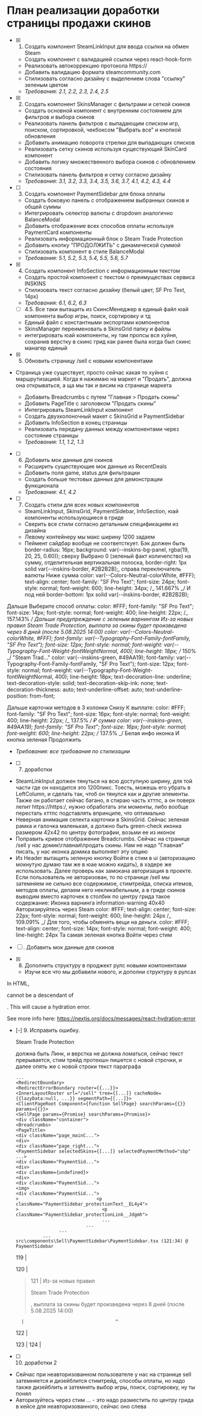 # План реализации доработки страницы продажи скинов

- [x] 1. Создать компонент SteamLinkInput для ввода ссылки на обмен Steam

  - Создать компонент с валидацией ссылки через react-hook-form
  - Реализовать автокоррекцию протокола https://
  - Добавить валидацию формата steamcommunity.com
  - Стилизовать согласно дизайну с выделением слова "ссылку" зеленым цветом
  - _Требования: 2.1, 2.2, 2.3, 2.4, 2.5_

- [x] 2. Создать компонент SkinsManager с фильтрами и сеткой скинов

  - Создать основной компонент с внутренним состоянием для фильтров и выбора скинов
  - Реализовать панель фильтров с выпадающим списком игр, поиском, сортировкой, чекбоксом "Выбрать все" и кнопкой обновления
  - Добавить анимацию поворота стрелки для выпадающих списков
  - Реализовать сетку скинов используя существующий SkinCard компонент
  - Добавить логику множественного выбора скинов с обновлением состояния
  - Стилизовать панель фильтров и сетку согласно дизайну
  - _Требования: 3.1, 3.2, 3.3, 3.4, 3.5, 3.6, 3.7, 4.1, 4.2, 4.3, 4.4_

- [ ] 3. Создать компонент PaymentSidebar для блока оплаты

  - Создать боковую панель с отображением выбранных скинов и общей суммы
  - Интегрировать селектор валюты с dropdown аналогично BalanceModal
  - Добавить отображение всех способов оплаты используя PaymentCard компоненты
  - Реализовать информационный блок о Steam Trade Protection
  - Добавить кнопку "ПРОДОЛЖИТЬ" с динамической суммой
  - Стилизовать компонент в стиле BalanceModal
  - _Требования: 5.1, 5.2, 5.3, 5.4, 5.5, 5.6, 5.7_

- [x] 4. Создать компонент InfoSection с информационным текстом

  - Создать простой компонент с текстом о преимуществах сервиса INSKINS
  - Стилизовать текст согласно дизайну (белый цвет, SF Pro Text, 14px)
  - _Требования: 6.1, 6.2, 6.3_

  - [ ] 4.5. Все таки вытащить из СкинсМенеджер в единый файл юай компонента выбор игры, поиск, сортировку и тд

  - Единый файл с константными экспортами компонентов
  - SkinsManager переименовать в SkinsGrid папку и файлы
  - интегрировать юай компоненты, ну там пропсы вся хуйня, сохранив верстку в скинс грид как ранее была когда был скинс манагер единый

- [x] 5. Обновить страницу /sell с новыми компонентами

- Страница уже существует, просто сейчас какая то хуйня с маршрутизацией. Когда я нажимаю на маркет и "Продать", должна она открываться, а ща мы так и висим на странице маркета

  - Добавить Breadcrumbs с путем "Главная > Продать скины"
  - Добавить PageTitle с заголовком "Продать скины"
  - Интегрировать SteamLinkInput компонент
  - Создать двухколоночный макет с SkinsGrid и PaymentSidebar
  - Добавить InfoSection в конец страницы
  - Реализовать передачу данных между компонентами через состояние страницы
  - _Требования: 1.1, 1.2, 1.3_

- [ ] 6. Добавить мок данные для скинов

  - Расширить существующие мок данные из RecentDeals
  - Добавить поля game, status для фильтрации
  - Создать больше тестовых данных для демонстрации функционала
  - _Требования: 4.1, 4.2_

- [ ] 7. Создать стили для всех новых компонентов

  - SteamLinkInput, SkinsGrid, PaymentSidebar, InfoSection, юай компоненты использующиеся в гриде
  - Сверить все стили согласно детальным спецификациям из дизайна
  - Левому контейнеру мы макс ширину 1200 задаем
  - Пеймент сайдбар вообще не соответсткует. Бэк должен быть border-radius: 16px;
    background: var(--inskins-bg-panel, rgba(19, 20, 25, 0.60));
    сверху Выбрано 0 (зеленый факт количепство) на сумму, отделительная вертикальная полоска, border-right: 1px solid var(--inskins-border, #2B2B2B);, справа переключатель валюты
    Ниже сумма
    color: var(--Colors-Neutral-colorWhite, #FFF);
    text-align: center;
    font-family: "SF Pro Text";
    font-size: 24px;
    font-style: normal;
    font-weight: 600;
    line-height: 34px; /_ 141.667% _/
    И под ней
    border-bottom: 1px solid var(--inskins-border, #2B2B2B);

Дальше Выберите способ оплаты: color: #FFF;
font-family: "SF Pro Text";
font-size: 14px;
font-style: normal;
font-weight: 400;
line-height: 22px; /_ 157.143% _/
Дальше предупреждение с зеленым варнингом
Из-за новых правил Steam Trade Protection, выплата за скины будет произведена через 8 дней (после 5.08.2025 14:00)
color: var(--Colors-Neutral-colorWhite, #FFF);
font-family: var(--Typography-Font-Family-fontFamily, "SF Pro Text");
font-size: 12px;
font-style: normal;
font-weight: var(--Typography-Font-Weight-fontWeightNormal, 400);
line-height: 18px; /_ 150% _/
"Steam Trad..."
color: var(--inskins-green, #49AA19);
font-family: var(--Typography-Font-Family-fontFamily, "SF Pro Text");
font-size: 12px;
font-style: normal;
font-weight: var(--Typography-Font-Weight-fontWeightNormal, 400);
line-height: 18px;
text-decoration-line: underline;
text-decoration-style: solid;
text-decoration-skip-ink: none;
text-decoration-thickness: auto;
text-underline-offset: auto;
text-underline-position: from-font;

Дальше карточки методов в 3 колонки
Снизу К выплате: color: #FFF;
font-family: "SF Pro Text";
font-size: 16px;
font-style: normal;
font-weight: 400;
line-height: 22px; /_ 137.5% _/
₽ сумма color: var(--inskins-green, #49AA19);
font-family: "SF Pro Text";
font-size: 16px;
font-style: normal;
font-weight: 600;
line-height: 22px; /_ 137.5% _/
Белая инфо иконка
И кнопка зеленая Продолжить

- _Требования: все требования по стилизации_

- [ ] 7. доработки

- SteamLinkInput должен тянуться на всю доступную ширину, для той части где он находится это 1200пикс. Тоесть, можешь его убрать в LeftColumn, и сделать так, чтоб он тянулся как и другие элементы. Также он работает сейчас багано, я стираю часть хттпс, а он поверх лепит https://https:/, нужно обработать эти моменты, либо вообще перестать хттпс подставлять впринципе, что оптимально
- Неверная анимация селекта карточки в SkinsGrid. Сейчас зеленая рамка и галочка маленькая, а должно быть green-check иконка размером 42х42 по центру фотографии, возьми ее из иконок
- Поправить кривое отображение Breadcrumbs. Сейчас на странице /sell у нас домик\главная\продать скины. Нам не надо "Главная" писать, у нас иконка домика выполняет эту опцию
- Из Header вытащить зеленую кнопку Войти в стим в ui (авторизацию мокнутую думаю там же в юае можно кидать), в хэдере же использовать. Далее проверь как замокана авторизация в проекте. Если пользователь не авторизован, то по странице /sell мы затемняем не сильно все содержимое, стимтрейда, списка итемов, методов оплаты, делаем него некликабельным, а в гриде скинов выводим вместо карточек в столбик по центру грида такое содержание:
  Иконка варнинга information-warning 40x40
  Авторизируйтесь через Steam
  color: #FFF;
  text-align: center;
  font-size: 22px;
  font-style: normal;
  font-weight: 600;
  line-height: 24px /_ 109.091% _/
  Для того, чтобы обменять вещи на деньги.
  color: #FFF;
  text-align: center;
  font-size: 14px;
  font-style: normal;
  font-weight: 400;
  line-height: 24px
  Та самая зеленая кнопка Войти через стим

- [ ] . Добавить мок данные для скинов
- [x] 8. Дополнить структуру в проджект рулс новыми компонентами

  - Изучи все что мы добавили нового, и дополни структуру в рулсах

In HTML, <p> cannot be a descendant of <p>.
This will cause a hydration error.

See more info here: https://nextjs.org/docs/messages/react-hydration-error

- [-] 9. Исправить ошибку. <p className={styles.protectionLink}> Steam Trade Protection </p> должна быть Линк, и верстка не должна ломаться, сейчас текст прерывается, стим трейд протекшн пишется с новой строчки, и далее опять же с новой строки текст параграфа

      ...
      <RedirectBoundary>
      <RedirectErrorBoundary router={{...}}>
      <InnerLayoutRouter url="/sell" tree={[...]} cacheNode={{lazyData:null, ...}} segmentPath={[...]}>
      <ClientPageRoot Component={function SellPage} searchParams={{}} params={{}}>
      <SellPage params={Promise} searchParams={Promise}>
      <div className="container">
      <Breadcrumbs>
      <PageTitle>
      <div className="page_mainC...">
      <div>
      <div className="page_right...">
      <PaymentSidebar selectedSkins={[...]} selectedPaymentMethod="sbp" ...>
      <div className="PaymentSid...">
      <div>
      <div className={undefined}>
      <div>
      <div className="PaymentSid...">
      <img>
      <div className="PaymentSid...">
      >                             <p className="PaymentSidebar_protectionText__EL4y4">
      >                               <p className="PaymentSidebar_protectionLink__Jdgmh">
                                      ...
                                ...
                      ...
                ...
      src\components\Sell\PaymentSidebar\PaymentSidebar.tsx (121:34) @ PaymentSidebar

  119 | <div className={styles.protectionTextContainer}>
  120 | <p className={styles.protectionText}>

  > 121 | Из-за новых правил <p className={styles.protectionLink}> Steam Trade Protection </p>, выплата за скины будет произведена через 8 дней (после 5.08.2025 14:00)

        |                                  ^

  122 | </p>
  123 |
  124 | </div>

- [ ] 10. доработки 2

- Сейчас при неавторизованном пользователе у нас на странице sell затемняется и дизейблится стимтрейд, способы оплаты, но надо также дизейблить и затемнять выбор игры, поиск, сортировку, ну ты понял
- Авторизуйтесь через стим ... - это надо разместить по центру грида в кейсе для неавторизованного, сейчас оно слева
